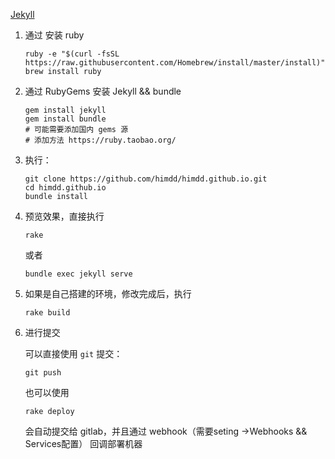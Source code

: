 [Jekyll](http://jekyllrb.com) 

1. 通过 安装 ruby

    ```
   ruby -e "$(curl -fsSL https://raw.githubusercontent.com/Homebrew/install/master/install)"
   brew install ruby
    ```

2. 通过 RubyGems 安装 Jekyll && bundle

    ```
    gem install jekyll
    gem install bundle
    # 可能需要添加国内 gems 源
    # 添加方法 https://ruby.taobao.org/
    ```

3. 执行：

    ```
    git clone https://github.com/himdd/himdd.github.io.git
    cd himdd.github.io
    bundle install
    ```

4. 预览效果，直接执行

    ```
    rake
    ```
    或者
    ```
    bundle exec jekyll serve
    ```

5. 如果是自己搭建的环境，修改完成后，执行

    ```
    rake build
    ```

6. 进行提交

    可以直接使用 ```git``` 提交：
    ```
    git push
    ```

    也可以使用
    ```
    rake deploy
    ```

    会自动提交给 gitlab，并且通过 webhook（需要seting ->Webhooks && Services配置） 回调部署机器
